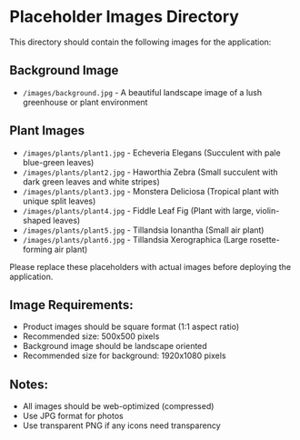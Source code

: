 # Placeholder Images Directory

This directory should contain the following images for the application:

## Background Image
- `/images/background.jpg` - A beautiful landscape image of a lush greenhouse or plant environment

## Plant Images
- `/images/plants/plant1.jpg` - Echeveria Elegans (Succulent with pale blue-green leaves)
- `/images/plants/plant2.jpg` - Haworthia Zebra (Small succulent with dark green leaves and white stripes)
- `/images/plants/plant3.jpg` - Monstera Deliciosa (Tropical plant with unique split leaves)
- `/images/plants/plant4.jpg` - Fiddle Leaf Fig (Plant with large, violin-shaped leaves)
- `/images/plants/plant5.jpg` - Tillandsia Ionantha (Small air plant)
- `/images/plants/plant6.jpg` - Tillandsia Xerographica (Large rosette-forming air plant)

Please replace these placeholders with actual images before deploying the application.

## Image Requirements:
- Product images should be square format (1:1 aspect ratio)
- Recommended size: 500x500 pixels
- Background image should be landscape oriented
- Recommended size for background: 1920x1080 pixels

## Notes:
- All images should be web-optimized (compressed)
- Use JPG format for photos
- Use transparent PNG if any icons need transparency
